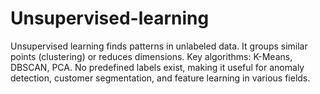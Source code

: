 # Unsupervised-learning
Unsupervised learning finds patterns in unlabeled data. It groups similar points (clustering) or reduces dimensions. Key algorithms: K-Means, DBSCAN, PCA. No predefined labels exist, making it useful for anomaly detection, customer segmentation, and feature learning in various fields.

